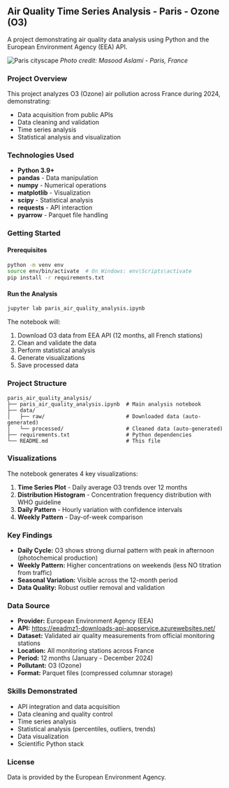 ## Air Quality Time Series Analysis - Paris - Ozone (O3)

A project demonstrating air quality data analysis using Python and the European Environment Agency (EEA) API.


![Paris cityscape](images/masood-aslami-pexels.png)
*Photo credit: Masood Aslami - Paris, France*


### Project Overview

This project analyzes O3 (Ozone) air pollution across France during 2024, demonstrating:
- Data acquisition from public APIs
- Data cleaning and validation
- Time series analysis
- Statistical analysis and visualization

### Technologies Used

- **Python 3.9+**
- **pandas** - Data manipulation
- **numpy** - Numerical operations
- **matplotlib** - Visualization
- **scipy** - Statistical analysis
- **requests** - API interaction
- **pyarrow** - Parquet file handling

### Getting Started

#### Prerequisites

```bash
python -m venv env
source env/bin/activate  # On Windows: env\Scripts\activate
pip install -r requirements.txt
```

#### Run the Analysis

```bash
jupyter lab paris_air_quality_analysis.ipynb
```

The notebook will:
1. Download O3 data from EEA API (12 months, all French stations)
2. Clean and validate the data
3. Perform statistical analysis
4. Generate visualizations
5. Save processed data

### Project Structure

```
paris_air_quality_analysis/
├── paris_air_quality_analysis.ipynb  # Main analysis notebook
├── data/
│   ├── raw/                          # Downloaded data (auto-generated)
│   └── processed/                    # Cleaned data (auto-generated)
├── requirements.txt                  # Python dependencies
└── README.md                         # This file
```

### Visualizations

The notebook generates 4 key visualizations:
1. **Time Series Plot** - Daily average O3 trends over 12 months
2. **Distribution Histogram** - Concentration frequency distribution with WHO guideline
3. **Daily Pattern** - Hourly variation with confidence intervals
4. **Weekly Pattern** - Day-of-week comparison

### Key Findings

- **Daily Cycle:** O3 shows strong diurnal pattern with peak in afternoon (photochemical production)
- **Weekly Pattern:** Higher concentrations on weekends (less NO titration from traffic)
- **Seasonal Variation:** Visible across the 12-month period
- **Data Quality:** Robust outlier removal and validation

### Data Source

- **Provider:** European Environment Agency (EEA)
- **API:** https://eeadmz1-downloads-api-appservice.azurewebsites.net/
- **Dataset:** Validated air quality measurements from official monitoring stations
- **Location:** All monitoring stations across France
- **Period:** 12 months (January - December 2024)
- **Pollutant:** O3 (Ozone)
- **Format:** Parquet files (compressed columnar storage)

### Skills Demonstrated

- API integration and data acquisition
- Data cleaning and quality control
- Time series analysis
- Statistical analysis (percentiles, outliers, trends)
- Data visualization
- Scientific Python stack 

### License

Data is provided by the European Environment Agency.

